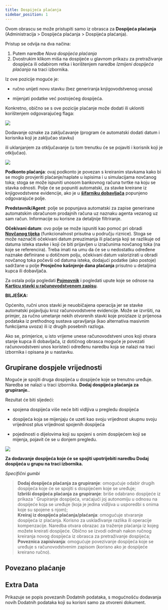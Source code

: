```yaml
---
title: Dospijeća plaćanja
sidebar_position: 1
---
```


Ovom obrascu se može pristupiti samo iz obrasca za **Dospijeća plaćanja** (Administracija > Dospijeća plaćanja > Dospijeća plaćanja).

Pristup se odvija na dva načina:

 1. Putem naredbe *Nova dospijeća plaćanja*
 2. Dvostrukim klikom miša na dospijeće u glavnom prikazu za pretraživanje dospijeća ili odabirom retka i korištenjem naredbe *Izmijeni dospijeća plaćanja* na traci izbornika. 

Iz ove pozicije moguće je: 

- ručno unijeti novu stavku (bez generiranja knjigovodstvenog unosa)  

- mijenjati podatke već postojećeg dospijeća. 

Konkretno, obično se s ove pozicije plaćanje može dodati ili ukloniti korištenjem odgovarajućeg flaga:

![](/img/it-it/finance-area/maturity-values/maturity-values/maturity-values-management/image01.png) 

Dodavanje oznake za zaključavanje (program će automatski dodati datum i korisnika koji je zaključao stavku)

ili uklanjanjem za otključavanje (u tom trenutku će se pojaviti i korisnik koji je otključao).

![](/img/it-it/finance-area/maturity-values/maturity-values/maturity-values-management/image02.png)

**Podkonto plaćanja**: ovaj podkonto je povezan s kreiranim stavkama kako bi se moglo provjeriti plaćanje/naplate u ispisima i u simulacijama novčanog toka; stoga se može ispuniti unosom bankovnog računa tvrtke na koju se stavka odnosti. Polje će se popuniti automatski, za stavke kreirane iz knjigovodstvene evidencije, ako je u **[šifarniku dobavljača](/docs/erp-home/registers/contacts/create-new-contact/accounting-data/customer-vendors-data/finance)** popunjeno odgovarajuće polje.

**Predstavnik/Agent**: polje se popunjava automatski za zapise generirane automatskim obračunom prodajnih računa uz naznaku agenta vezanog uz sam račun. Informacije su korisne za detaljnije filtriranje.

**Očekivani datum**: ovo polje se može ispuniti kao pomoć pri obradi **[Novčanog tijeka](/docs/treasury/cash-flow/cash-flow/cash-flow-management)** (funkcionalnost prisutna u području riznice). Stoga se može naznačiti očekivani datum preuzimanja ili plaćanja koji se razlikuje od datuma isteka stavke i koji će biti prijavljen u izračunima novčanog toka (na koje se referencira). Treba imati na umu da će se u nedostatku određene naznake definirane u dotičnom polju, očekivani datum valorizirati u obradi novčanog toka počevši od datuma isteka, dodajući podatke (ako postoje) sadržane u polje **Prosječno kašnjenje dana plaćanja** prisutno u detaljima kupca ili dobavljača.

Za ostala polja pogledati **[Pojmovnik](/docs/guide/common/glossary/glossary-intro)** i pogledati upute koje se odnose na  **[Karticu stavki u računovodstvenom zapisu](/docs/finance-area/ledger-records/records/ledger-record)**.

**BILJEŠKA:**

Općenito, ručni unos stavki je neuobičajena operacija jer se stavke automatski pojavljuju kroz računovodstvene evidencije. Može se izvršiti, na primjer, za ručno umetanje nekih otvorenih stavki koje proizlaze iz prijenosa podataka iz prethodnog sustava upravljanja (kao alternativa masivnim funkcijama uvoza) ili iz drugih posebnih razloga.  

Ako se, primjerice, u isto vrijeme unese računovodstveni unos koji otvara stanje kupca ili dobavljača, iz dotičnog obrasca moguće je povezati računovodstveni unos koristeći određenu naredbu koja se nalazi na traci izbornika i opisana je u nastavku. 

## Grupirane dospjele vrijednosti 

Moguće je spojiti druga dospijeća u dospijeće koje se trenutno uređuje. Naredba se nalazi u traci izbornika.  **Dodaj dospijeća plaćanja za grupiranje.**.

Rezultat će biti sljedeći:

- spojena dospijeća više neće biti vidljiva u pregledu dospijeća

- dospijeća koja se mijenjaju će uzeti kao svoju vrijednost ukupnu svoju vrijednost plus vrijednost spojenih dospijeća

- pojedinosti o dijelovima koji su spojeni s onim dospijećem koji se mijenja, pojavit će se u donjem pregledu.

![](/img/it-it/finance-area/maturity-values/maturity-values/maturity-values-management/image03.png)

**Za dodavanje dospijeća koje će se spojiti upotrijebiti naredbu Dodaj dospijeća u grupu na traci izbornika.**

*Specifični gumbi*
> **Dodaj dospijeća plaćanja za grupiranje**: omogućuje odabir drugih dospijeća koje će se spojiti s dospijećem koje se uređuje;    
> **Izbriši dospijeća plaćanja za grupiranje**: briše odabrano dospijeće iz prikaza ' Grupiranje dospijeća, vraćajući joj autonomiju u odnosu na dospijeće koja se uređuje (koja je jedina vidljiva u usporedbi s onima koje su spojene s njom);        
> **Kreiraj iz dospijeća plaćanja/plaćanja**: omogućuje stvaranje dospijeća iz plaćanja. Korisno za usklađivanje razlika ili operacije kompenzacije. Naredba otvara obrazac za traženje plaćanja iz kojeg možete kreirati dospijeće. Obično se izvodi odmah nakon ručnog kreiranja novog dospijeća iz obrasca za pretraživanje dospijeća;      
> **Poveznica zapisivanja**: omogućuje povezivanje dospijeća koje se uređuje s računovodstvenim zapisom (korisno ako je dospijeće kreirano ručno).  

## Povezano plaćanje  

## Extra Data

Prikazuje se popis povezanih Dodatnih podataka, s mogućnošću dodavanja novih Dodatnih podataka koji su korisni samo za otvoreni dokument.  
